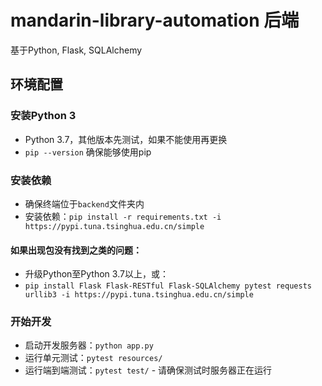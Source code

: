 # mandarin-library-automation 后端

基于Python, Flask, SQLAlchemy

## 环境配置

### 安装Python 3

- Python 3.7，其他版本先测试，如果不能使用再更换
- `pip --version` 确保能够使用pip

### 安装依赖

- 确保终端位于`backend`文件夹内
- 安装依赖：`pip install -r requirements.txt -i https://pypi.tuna.tsinghua.edu.cn/simple`

#### 如果出现包没有找到之类的问题：

- 升级Python至Python 3.7以上，或：
- `pip install Flask Flask-RESTful Flask-SQLAlchemy pytest requests urllib3 -i https://pypi.tuna.tsinghua.edu.cn/simple`

### 开始开发

- 启动开发服务器：`python app.py`
- 运行单元测试：`pytest resources/`
- 运行端到端测试：`pytest test/` - 请确保测试时服务器正在运行
